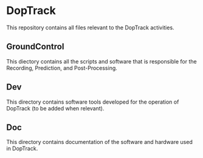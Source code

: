DopTrack
========

This repository contains all files relevant to the DopTrack activities.

GroundControl
-----

This diectory contains all the scripts and software that is responsible for the Recording, Prediction, and Post-Processing.


Dev
---

This directory contains software tools developed for the operation of DopTrack (to be added when relevant).


Doc
---

This directory contains documentation of the software and hardware used in DopTrack.
